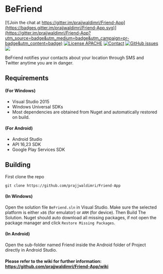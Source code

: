 BeFriend
=========
[![Join the chat at https://gitter.im/prajjwaldimri/Friend-App](https://badges.gitter.im/prajjwaldimri/Friend-App.svg)](https://gitter.im/prajjwaldimri/Friend-App?utm_source=badge&utm_medium=badge&utm_campaign=pr-badge&utm_content=badge)
[![License APACHE](https://img.shields.io/badge/license-APACHE-642C90.svg?style=flat-square)](https://github.com/prajjwaldimri/Friend-App/blob/master/LICENSE)
[![Contact](https://img.shields.io/badge/contact-@prajjwaldimri-642C90.svg?style=flat-square)](https://twitter.com/prajjwaldimri)
[![GitHub issues](https://img.shields.io/github/issues/prajjwaldimri/Friend-App.svg?style=flat-square)](https://github.com/prajjwaldimri/Friend-App/issues)
<a href="https://zenhub.com"><img src="https://raw.githubusercontent.com/ZenHubIO/support/master/zenhub-badge.png"></a>


BeFriend notifies your contacts about your location through SMS and Twitter anytime you are in danger.

## Requirements

#### (For Windows)
- Visual Studio 2015 
- Windows Universal SDKs
- Most dependencies are obtained from Nuget and automatically restored on build.

#### (For Android)
- Android Studio 
- API 16,23 SDK
- Google Play Services SDK


## Building

First clone the repo

    git clone https://github.com/prajjwaldimri/Friend-App

#### (In Windows)

Open the solution file `BeFriend.sln` in Visual Studio.  Make sure the selected platform is either `x86` (for emulator) or `ARM` (for device).  Then Build The Solution.  Nuget should auto download all missing packages, if not open the package manager and click `Restore Missing Packages`.

#### (In Android)

Open the sub-folder named Friend inside the Android folder of Project directly in Android Studio. 


#### Please refer to the wiki for further information: https://github.com/prajjwaldimri/Friend-App/wiki
